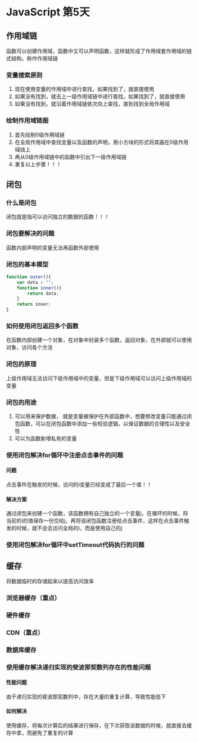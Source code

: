 # JavaScript 第5天

## 作用域链
函数可以创建作用域，函数中又可以声明函数，这样就形成了作用域套作用域的链式结构，称作作用域链

### 变量搜索原则
1. 现在使用变量的作用域中进行查找，如果找到了，就直接使用
2. 如果没有找到，就去上一级作用域链中进行查找，如果找到了，就直接使用
3. 如果没有找到，就沿着作用域链依次向上查找，直到找到全局作用域

### 绘制作用域链图
1. 首先绘制0级作用域链
2. 在全局作用域中查找变量以及函数的声明，用小方块的形式将其画在0级作用域线上
3. 再从0级作用域链中的函数中引出下一级作用域链
4. 重复以上步骤！！！

## 闭包
### 什么是闭包
闭包就是指可以访问独立的数据的函数！！！

### 闭包要解决的问题
函数内部声明的变量无法再函数外部使用

### 闭包的基本模型
```js
function outer(){
    var data = "";
    function inner(){
        return data;
    }
    return inner;
}
```

### 如何使用闭包返回多个函数
在函数内部创建一个对象，在对象中封装多个函数，返回对象，在外部就可以使用对象，访问各个方法

### 闭包的原理
上级作用域无法访问下级作用域中的变量，但是下级作用域可以访问上级作用域的变量

### 闭包的用途
1. 可以用来保护数据， 就是变量被保护在外部函数中，想要修改变量只能通过闭包函数，可以在闭包函数中添加一些校验逻辑，以保证数据的合理性以及安全性
2. 可以为函数新增私有的变量

### 使用闭包解决for循环中注册点击事件的问题
#### 问题
点击事件在触发的时候，访问的i变量已经变成了最后一个值！！

#### 解决方案
通过闭包来创建一个函数，该函数拥有自己独立的一个变量j，在循环的时候，将当前的i的值保存一份交给j，再将该闭包函数注册给点击事件，这样在点击事件触发的时候，就不会去访问全局的i，而是使用自己的j

### 使用闭包解决for循环中setTimeout代码执行的问题

## 缓存
将数据临时的存储起来以提高访问效率

### 浏览器缓存（重点）
### 硬件缓存
### CDN（重点）
### 数据库缓存

### 使用缓存解决递归实现的斐波那契数列存在的性能问题
#### 性能问题
由于递归实现的斐波那契数列中，存在大量的重复计算，导致性能低下

#### 如何解决
使用缓存，将每次计算后的结果进行保存，在下次获取该数据的时候，就直接去缓存中拿，而避免了重复的计算

